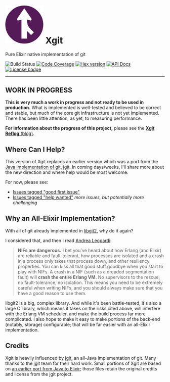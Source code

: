 # <img width="120" src="./branding/xgit-logo.png" alt="Xgit"> Xgit

Pure Elixir native implementation of git

![Build Status](https://github.com/elixir-git/xgit/workflows/test/badge.svg?branch=master)
[![Code Coverage](https://codecov.io/gh/elixir-git/xgit/branch/master/graph/badge.svg)](https://codecov.io/gh/elixir-git/xgit)
[![Hex version](https://img.shields.io/hexpm/v/xgit.svg)](https://hex.pm/packages/xgit)
[![API Docs](https://img.shields.io/badge/hexdocs-release-blue.svg)](https://hexdocs.pm/xgit)
[![License badge](https://img.shields.io/hexpm/l/xgit.svg)](https://github.com/elixir-git/xgit/blob/master/LICENSE)

---

## WORK IN PROGRESS

**This is very much a work in progress and not ready to be used in production.** What is implemented is well-tested and believed to be correct and stable, but much of the core git infrastructure is not yet implemented. There has been little attention, as yet, to measuring performance.

**For information about the progress of this project,** please see the [**Xgit Reflog** (blog)](https://xgit.io).


## Where Can I Help?

This version of Xgit replaces an earlier version which was a port from the [Java implementation of git, jgit](https://www.eclipse.org/jgit/). In coming days/weeks, I'll share more about the new direction and where help would be most welcome.

For now, please see:

* [Issues tagged "good first issue"](https://github.com/elixir-git/xgit/issues?q=is%3Aissue+is%3Aopen+label%3A%22good+first+issue%22)
* [Issues tagged "help wanted"](https://github.com/elixir-git/xgit/issues?q=is%3Aissue+is%3Aopen+label%3A%22help+wanted%22) _more issues, but potentially more challenging_


## Why an All-Elixir Implementation?

With all of git already implemented in [libgit2](https://github.com/libgit2/libgit2), why do it again?

I considered that, and then I read [Andrea Leopardi](https://andrealeopardi.com/posts/using-c-from-elixir-with-nifs/):

> **NIFs are dangerous.** I bet you’ve heard about how Erlang (and Elixir) are reliable and fault-tolerant, how processes are isolated and a crash in a process only takes that process down, and other resiliency properties. You can kiss all that good stuff goodbye when you start to play with NIFs. A crash in a NIF (such as a dreaded segmentation fault) will **crash the entire Erlang VM.** No supervisors to the rescue, no fault-tolerance, no isolation. This means you need to be extremely careful when writing NIFs, and you should always make sure that you have a good reason to use them.

libgit2 is a big, complex library. And while it's been battle-tested, it's also a large C library, which means it takes on the risks cited above, will interfere with the Erlang VM scheduler, and make the build process far more complicated. I also hope to make it easy to make portions of the back-end (notably, storage) configurable; that will be far easier with an all-Elixir implementation.

## Credits

Xgit is heavily influenced by [jgit](https://www.eclipse.org/jgit/), an all-Java implementation of git. Many thanks to the jgit team for their hard work. Small portions of Xgit are based on [an earlier port from Java to Elixir](https://github.com/elixir-git/archived-jgit-port/); those files retain the original credits and license from the jgit project.
